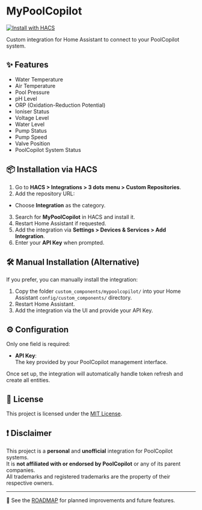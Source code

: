# MyPoolCopilot

[![Install with HACS](https://img.shields.io/badge/HACS-Install-41BDF5?logo=home-assistant&style=for-the-badge)](https://github.com/gstax/mypoolcopilot)

Custom integration for Home Assistant to connect to your PoolCopilot system.

## ✨ Features

- Water Temperature
- Air Temperature
- Pool Pressure
- pH Level
- ORP (Oxidation-Reduction Potential)
- Ioniser Status
- Voltage Level
- Water Level
- Pump Status
- Pump Speed
- Valve Position
- PoolCopilot System Status

## 📦 Installation via HACS

1. Go to **HACS > Integrations > 3 dots menu > Custom Repositories**.
2. Add the repository URL:


- Choose **Integration** as the category.

3. Search for **MyPoolCopilot** in HACS and install it.
4. Restart Home Assistant if requested.
5. Add the integration via **Settings > Devices & Services > Add Integration**.
6. Enter your **API Key** when prompted.

## 🛠 Manual Installation (Alternative)

If you prefer, you can manually install the integration:

1. Copy the folder `custom_components/mypoolcopilot/` into your Home Assistant `config/custom_components/` directory.
2. Restart Home Assistant.
3. Add the integration via the UI and provide your API Key.

## ⚙️ Configuration

Only one field is required:

- **API Key**:  
The key provided by your PoolCopilot management interface.

Once set up, the integration will automatically handle token refresh and create all entities.

## 📜 License

This project is licensed under the [MIT License](LICENSE).

## ❗ Disclaimer

This project is a **personal** and **unofficial** integration for PoolCopilot systems.  
It is **not affiliated with or endorsed by PoolCopilot** or any of its parent companies.  
All trademarks and registered trademarks are the property of their respective owners.

---

🔮 See the [ROADMAP](ROADMAP.md) for planned improvements and future features.

